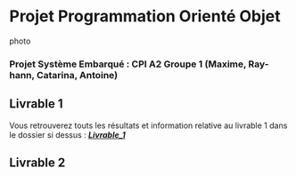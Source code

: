 # Projet Programmation Orienté Objet

photo

### Projet Système Embarqué : CPI A2 Groupe 1 (Maxime, Ray-hann, Catarina, Antoine)

## Livrable 1

Vous retrouverez touts les résultats et information relative au livrable 1 dans le dossier si dessus : [***Livrable_1***](https://github.com/MaxLinkle/Projet-POO/tree/main/Livrable_1)  

## Livrable 2
